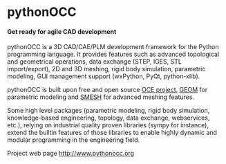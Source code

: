 pythonOCC
=========

#### Get ready for agile CAD development ####

pythonOCC is a 3D CAD/CAE/PLM development framework for the Python programming language. It provides features such as advanced topological and geometrical operations, data exchange (STEP, IGES, STL import/export), 2D and 3D meshing, rigid body simulation, parametric modeling, GUI management support (wxPython, PyQt, python-xlib).

pythonOCC is built upon free and open source [OCE project](https://github.com/tpaviot/oce/), [GEOM](http://sf.net/projects/salomegeometry) for parametric modeling and [SMESH](http://sf.net/projects/salomesmesh) for advanced meshing features.

Some high level packages (parametric modeling, rigid body simulation, knowledge-based engineering, topology, data exchange, webservices, etc.), relying on industrial quality proven libraries (sympy for instance), extend the builtin features of those libraries to enable highly dynamic and modular programming in the engineering field.

Project web page http://www.pythonocc.org